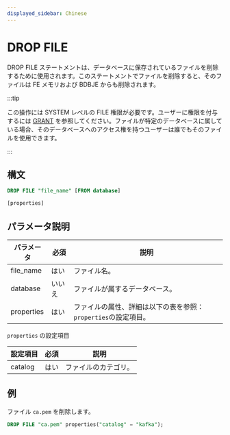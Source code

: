 ```yaml
---
displayed_sidebar: Chinese
---
```


# DROP FILE

DROP FILE ステートメントは、データベースに保存されているファイルを削除するために使用されます。このステートメントでファイルを削除すると、そのファイルは FE メモリおよび BDBJE からも削除されます。

:::tip

この操作には SYSTEM レベルの FILE 権限が必要です。ユーザーに権限を付与するには [GRANT](../account-management/GRANT.md) を参照してください。ファイルが特定のデータベースに属している場合、そのデータベースへのアクセス権を持つユーザーは誰でもそのファイルを使用できます。

:::

## 構文

```SQL
DROP FILE "file_name" [FROM database]

[properties]
```

## パラメータ説明

| **パラメータ** | **必須** | **説明**                                         |
| -------------- | -------- | ------------------------------------------------ |
| file_name      | はい     | ファイル名。                                       |
| database       | いいえ   | ファイルが属するデータベース。                       |
| properties     | はい     | ファイルの属性、詳細は以下の表を参照：`properties`の設定項目。 |

`properties` の設定項目

| **設定項目** | **必須** | **説明**     |
| ------------ | -------- | ------------ |
| catalog      | はい     | ファイルのカテゴリ。 |

## 例

ファイル `ca.pem` を削除します。

```SQL
DROP FILE "ca.pem" properties("catalog" = "kafka");
```
